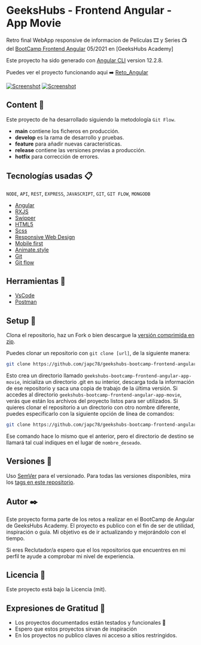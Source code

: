 # GeeksHubs - Frontend Angular - App Movie

Retro final WebApp responsive de informacion de Películas 🎞️ y Series 📺 del [BootCamp Frontend Angular](https://bootcamp.geekshubsacademy.com/online/frontend-angular/) 05/2021 en [GeeksHubs Academy]

Este proyecto ha sido generado con [Angular CLI](https://github.com/angular/angular-cli) version 12.2.8.

Puedes ver el proyecto funcionando aqui ➡️ [Reto_Angular](https://deploy-aws.d3v45rx19i7s3z.amplifyapp.com/)

[![Screenshot](https://drive.google.com/uc?export=view&id=1uIubfnZNsjjVhpxnPuFimkz_6QK1zm7O)](https://deploy-aws.d3v45rx19i7s3z.amplifyapp.com/)
[![Screenshot](https://drive.google.com/uc?export=view&id=1tgcVAVzuf7zDXfkDswXQeQiQDxNVI54T)](https://deploy-aws.d3v45rx19i7s3z.amplifyapp.com/)

## Content 🚀

Este proyecto de ha desarrollado siguiendo la metodología `Git Flow`.

- **main** contiene los ficheros en producción.
- **develop** es la rama de desarrollo y pruebas.
- **feature** para añadir nuevas caracteristicas.
- **release** contiene las versiones previas a producción.
- **hotfix** para corrección de errores.  

## Tecnologías usadas 📋

`NODE`, `API`, `REST`, `EXPRESS`, `JAVASCRIPT`, `GIT`, `GIT FLOW`, `MONGODB`

- [Angular](https://angular.io/)
- [RXJS](https://angular.io/guide/rx-library)
- [Swipper](https://swiperjs.com/)
- [HTML5](https://html.spec.whatwg.org/)
- [Scss](https://sass-lang.com/)
- [Responsive Web Design](https://developer.mozilla.org/es/docs/Glossary/Responsive_web_design)
- [Mobile first](https://developer.mozilla.org/es/docs/Glossary/Mobile_First)
- [Animate.style](https://animate.style/)
- [Git](https://git-scm.com/)
- [Git flow](https://danielkummer.github.io/git-flow-cheatsheet/index.es_ES.html)


## Herramientas 🔧

- [VsCode](https://code.visualstudio.com/)
- [Postman](https://www.postman.com/)

## Setup 🔧

Clona el repositorio, haz un Fork o bien descargue la [versión comprimida en zip](https://github.com/japc78/geekshubs-bootcamp-frontend-angular-app-movie/archive/refs/heads/main.zip).

Puedes clonar un repositorio con `git clone [url]`, de la siguiente manera:

```bash
git clone https://github.com/japc78/geekshubs-bootcamp-frontend-angular-app-movie.git
```

Esto crea un directorio llamado `geekshubs-bootcamp-frontend-angular-app-movie`, inicializa un directorio .git en su interior, descarga toda la información de ese repositorio y saca una copia de trabajo de la última versión. Si accedes al directorio `geekshubs-bootcamp-frontend-angular-app-movie`, verás que están los archivos del proyecto listos para ser utilizados. Si quieres clonar el repositorio a un directorio con otro nombre diferente, puedes especificarlo con la siguiente opción de línea de comandos:

```bash
git clone https://github.com/japc78/geekshubs-bootcamp-frontend-angular-app-movie.git nombre_deseado
```

Ese comando hace lo mismo que el anterior, pero el directorio de destino se llamará tal cual indiques en el lugar de `nombre_deseado`.

## Versiones 📌

Uso [SemVer](http://semver.org/) para el versionado. Para todas las versiones disponibles, mira los [tags en este repositorio](https://github.com/japc78/geekshubs-bootcamp-frontend-angular-app-movie/tags).

## Autor ✒️

Este proyecto forma parte de los retos a realizar en el BootCamp de Angular de GeeksHubs Academy. El proyecto es publico con el fin de ser de utilidad, inspiración o guía. Mi objetivo es de ir actualizando y mejorándolo con el tiempo.

Si eres Reclutador/a espero que el los repositorios que encuentres en mi perfil te ayude a comprobar mi nivel de experiencia.

## Licencia 📄

Este proyecto está bajo la Licencia (mit).

## Expresiones de Gratitud 🎁

- Los proyectos documentados están testados y funcionales 📢
- Espero que estos proyectos sirvan de inspiración
- En los proyectos no publico claves ni acceso a sitios restringidos.
